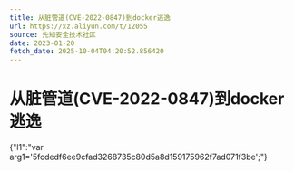 ```yaml
---
title: 从脏管道(CVE-2022-0847)到docker逃逸
url: https://xz.aliyun.com/t/12055
source: 先知安全技术社区
date: 2023-01-20
fetch_date: 2025-10-04T04:20:52.856420
---
```


# 从脏管道(CVE-2022-0847)到docker逃逸

{"l1":"var arg1='5fcdedf6ee9cfad3268735c80d5a8d159175962f7ad071f3be';"}